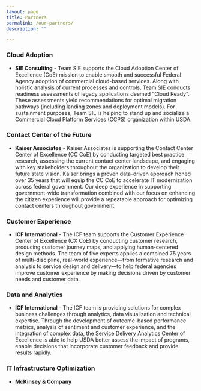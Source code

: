 ```yaml
---
layout: page
title: Partners
permalink: /our-partners/
description: ""

---
```



### Cloud Adoption
- **SIE Consulting** - Team SIE supports the Cloud Adoption Center of Excellence (CoE) mission to enable smooth and successful Federal Agency adoption of commercial cloud-based services.  Along with holistic analysis of current processes and controls, Team SIE conducts readiness assessments of legacy applications deemed “Cloud Ready”.  These assessments yield recommendations for optimal migration pathways (including landing zones and deployment models).  For sustainment purposes, Team SIE is helping to stand up and socialize a Commercial Cloud Platform Services (CCPS) organization within USDA. 

### Contact Center of the Future
- **Kaiser Associates** - Kaiser Associates is supporting the Contact Center Center of Excellence (CC CoE) by conducting targeted best practice research, assessing the current contact center landscape, and engaging with key stakeholders throughout the organization to develop their future state vision. Kaiser brings a proven data-driven approach honed over 35 years that will equip the CC CoE to accelerate IT modernization across federal government. Our deep experience in supporting government-wide transformation combined with our focus on enhancing the citizen experience will provide a repeatable approach for optimizing contact centers throughout government.  

### Customer Experience
- **ICF International** -  The ICF team supports the Customer Experience Center of Excellence (CX CoE) by conducting customer research, producing customer journey maps, and applying human-centered design methods. The team of five experts applies a combined 75 years of multi-discipline, real-world experience—from formative research and analysis to service design and delivery—to help federal agencies improve customer experience by making decisions driven by customer needs and customer data.

### Data and Analytics
- **ICF International** -  The ICF team is providing solutions for complex business challenges through analytics, data visualization and technical expertise.  Through the development of outcome-based performance metrics, analysis of sentiment and customer experience, and the integration of complex data, the Service Delivery Analytics Center of Excellence is able to help USDA better assess the impact of programs, enable decisions that incorporate customer feedback and provide results rapidly.

### IT Infrastructure Optimization
- **McKinsey & Company** 
